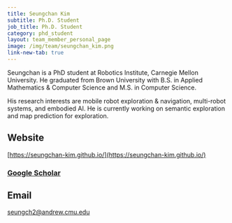 ```yaml
---
title: Seungchan Kim
subtitle: Ph.D. Student
job_title: Ph.D. Student
category: phd_student
layout: team_member_personal_page
image: /img/team/seungchan_kim.png
link-new-tab: true
---
```


Seungchan is a PhD student at Robotics Institute, Carnegie Mellon University. He graduated from Brown University with B.S. in Applied Mathematics & Computer Science and M.S. in Computer Science. 

His research interests are mobile robot exploration & navigation, multi-robot systems, and embodied AI. He is currently working on semantic exploration and map prediction for exploration. 

## Website ##
[https://seungchan-kim.github.io/](https://seungchan-kim.github.io/)

### [Google Scholar](https://scholar.google.com/citations?user=hcm1rYQAAAAJ&hl=en&oi=ao) ###

## Email ##
seungch2@andrew.cmu.edu
